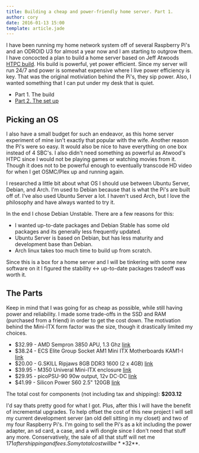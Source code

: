 ```yaml
---
title: Building a cheap and power-friendly home server. Part 1.
author: cory
date: 2016-01-13 15:00
template: article.jade
---
```


I have been running my home network system off of several Raspberry Pi's and an ODROID U3 for almost a year now and I am starting to outgrow them. I have concocted a plan to build a home server based on Jeff Atwoods [HTPC build](https://blog.codinghorror.com/the-2016-htpc-build/). His build is powerful, yet power efficient. Since my server will run 24/7 and power is somewhat expensive where I live power efficiency is key. That was the original motiviation behind the Pi's, they sip power. Also, I wanted something that I can put under my desk that is quiet.

<span class="more"></span>

*  Part 1. The build
*  [Part 2. The set up](../building-a-cheap-power-friendly-home-server-part2)

Picking an OS
-------------

I also have a small budget for such an endeavor, as this home server experiment of mine isn't exactly that popular with the wife. Another reason the Pi's were so easy. It would also be nice to have everything on one box instead of 4 SBC's. I also didn't need something as powerful as Atwood's HTPC since I would not be playing games or watching movies from it. Though it does not to be powerful enough to eventually transcode HD video for when I get OSMC/Plex up and running again.

I researched a little bit about what OS I should use between Ubuntu Server, Debian, and Arch. I'm used to Debian because that is what the Pi's are built off of. I've also used Ubuntu Server a lot. I haven't used Arch, but I love the philosophy and have always wanted to try it.

In the end I chose Debian Unstable. There are a few reasons for this:

*  I wanted up-to-date packages and Debian Stable has some old packages and its generally less frequently updated.
*  Ubuntu Server is based on Debian, but has less maturity and development base than Debian.
*  Arch linux takes too much time to build up from scratch.

Since this is a box for a home server and I will be tinkering with some new software on it I figured the stability <-> up-to-date packages tradeoff was worth it.

The Parts
---------

Keep in mind that I was going for as cheap as possible, while still having power and reliability. I made some trade-offs in the SSD and RAM (purchased from a friend) in order to get the cost down. The motivation behind the Mini-ITX form factor was the size, though it drastically limited my choices.

*  $32.99 - AMD Sempron 3850 APU, 1.3 Ghz [link](http://www.amazon.com/gp/product/B00IOMFFUG?psc=1&redirect=true&ref_=oh_aui_detailpage_o04_s01)
*  $38.24 - ECS Elite Group Socket AM1 Mini ITX Motherboards KAM1-I [link](http://www.amazon.com/gp/product/B00SX4WUOO?psc=1&redirect=true&ref_=oh_aui_detailpage_o04_s00)
*  $20.00 - G.SKILL Ripjaws 8GB DDR3 1600 (2 x 4GB) [link](http://www.newegg.com/Product/Product.aspx?Item=N82E16820231314)
*  $39.95 - M350 Univeral Mini-ITX enclosure [link](http://www.mini-box.com/M350-universal-mini-itx-enclosure)
*  $29.95 - picoPSU-90 90w output, 12v DC-DC [link](http://www.mini-box.com/picoPSU-90)
*  $41.99 - Silicon Power S60 2.5" 120GB [link](http://www.newegg.com/Product/Product.aspx?Item=0D9-0021-00005&Tpk=0D9-0021-00005)

The total cost for components (not including tax and shipping): **$203.12**

I'd say thats pretty good for what I got. Plus, after this I will have the benefit of incremental upgrades. To help offset the cost of this new project I will sell my current development server (an old dell sitting in my closet) and two of my four Raspberry Pi's. I'm going to sell the Pi's as a kit including the power adapter, an sd card, a case, and a wifi dongle since I don't need that stuff any more. Conservatively, the sale of all that stuff will net me $171 after shipping and fees. So my total cost will be **$32**.